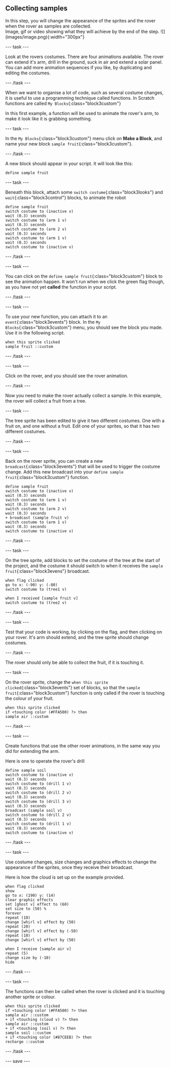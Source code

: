 ## Collecting samples


<div style="display: flex; flex-wrap: wrap">
<div style="flex-basis: 200px; flex-grow: 1; margin-right: 15px;">
In this step, you will change the appearance of the sprites and the rover when the rover as samples are collected.
</div>
<div>
Image, gif or video showing what they will achieve by the end of the step. ![](images/image.png){:width="300px"}
</div>
</div>

--- task ---

Look at the rovers costumes. There are four animations available. The rover can extend it's arm, drill in the ground, suck in air and extend a solar panel. You can add more animation sequences if you like, by duplicating and editing the costumes.

--- /task ---

When we want to organise a lot of code, such as several costume changes, it is useful to use a programming technique called functions. In Scratch functions are called `My Blocks`{:class="block3custom"}

In this first example, a function will be used to animate the rover's arm, to make it look like it is grabbing something.

--- task ---

In the `My Blocks`{:class="block3custom"} menu click on **Make a Block**, and name your new block `sample fruit`{:class="block3custom"}.

--- /task ---

A new block should appear in your script. It will look like this:

```blocks3
define sample fruit
```

--- task ---

Beneath this block, attach some `switch costume`{:class="block3looks"} and `wait`{:class="block3control"} blocks, to animate the robot

```blocks3
define sample fruit
switch costume to (inactive v)
wait (0.3) seconds
switch costume to (arm 1 v)
wait (0.3) seconds
switch costume to (arm 2 v)
wait (0.3) seconds
switch costume to (arm 1 v)
wait (0.3) seconds
switch costume to (inactive v)
```

--- /task ---

--- task ---

You can click on the `define sample fruit`{:class="block3custom"} block to see the animation happen. It won't run when we click the green flag though, as you have not yet **called** the function in your script.

--- /task ---

--- task ---

To use your new function, you can attach it to an `event`{:class="block3events"} block. In the `My Blocks`{:class="block3custom"} menu, you should see the block you made. Use it in the following script.

```blocks3
when this sprite clicked
sample fruit ::custom
```

--- /task ---

--- task ---

Click on the rover, and you should see the rover animation.

--- /task ---

Now you need to make the rover actually collect a sample. In this example, the rover will collect a fruit from a tree.

--- task ---

The tree sprite has been edited to give it two different costumes. One with a fruit on, and one without a fruit. Edit one of your sprites, so that it has two different costumes.

--- /task ---

--- task ---

Back on the rover sprite, you can create a new `broadcast`{:class="block3events"} that will be used to trigger the costume change. Add this new broadcast into your `define sample fruit`{:class="block3custom"} function.

```blocks3
define sample fruit
switch costume to (inactive v)
wait (0.3) seconds
switch costume to (arm 1 v)
wait (0.3) seconds
switch costume to (arm 2 v)
wait (0.3) seconds
+ broadcast (sample fruit v)
switch costume to (arm 1 v)
wait (0.3) seconds
switch costume to (inactive v)
```

--- /task ---

--- task ---

On the tree sprite, add blocks to set the costume of the tree at the start of the project, and the costume it should switch to when it receives the `sample fruit`{:class="block3evens"} broadcast.

```blocks3
when flag clicked
go to x: (-90) y: (-80)
switch costume to (tree1 v)

when I received [sample fruit v]
switch costume to (tree2 v)
```

--- /task ---

--- task ---

Test that your code is working, by clicking on the flag, and then clicking on your rover. It's arm should extend, and the tree sprite should change costumes.

--- /task ---

The rover should only be able to collect the fruit, if it is touching it.

--- task ---

On the rover sprite, change the `when this sprite clicked`{:class="block3events"} set of blocks, so that the `sample fruit`{:class="block3custom"} function is only called if the rover is touching the colour of your fruit.

```blocks3
when this sprite clicked
if <touching color (#FFA500) ?> then
sample air ::custom
```

--- /task ---

--- task ---

Create functions that use the other rover animations, in the same way you did for extending the arm.

Here is one to operate the rover's drill

```blocks3
define sample soil
switch costume to (inactive v)
wait (0.3) seconds
switch costume to (drill 1 v)
wait (0.3) seconds
switch costume to (drill 2 v)
wait (0.3) seconds
switch costume to (drill 3 v)
wait (0.3) seconds
broadcast (sample soil v)
switch costume to (drill 2 v)
wait (0.3) seconds
switch costume to (drill 1 v)
wait (0.3) seconds
switch costume to (inactive v)
```

--- /task ---

--- task ---

Use costume changes, size changes and graphics effects to change the appearance of the sprites, once they receive their broadcast.

Here is how the cloud is set up on the example provided.

```blocks3
when flag clicked
show
go to x: (190) y: (14)
clear graphic effects
set [ghost v] effect to (60)
set size to (50) %
forever
repeat (10)
change [whirl v] effect by (50)
repeat (20)
change [whirl v] effect by (-50)
repeat (10)
change [whirl v] effect by (50)

when I receive [sample air v]
repeat (5)
change size by (-10)
hide
```
--- /task ---

--- task ---

The functions can then be called when the rover is clicked and it is touching another sprite or colour.

```blocks3
when this sprite clicked
if <touching color (#FFA500) ?> then
sample air ::custom
+ if <touching (cloud v) ?> then
sample air ::custom
+ if <touching (soil v) ?> then
sample soil ::custom
+ if <touching color (#87CEEB) ?> then
recharge ::custom
```

--- /task ---

--- save ---
